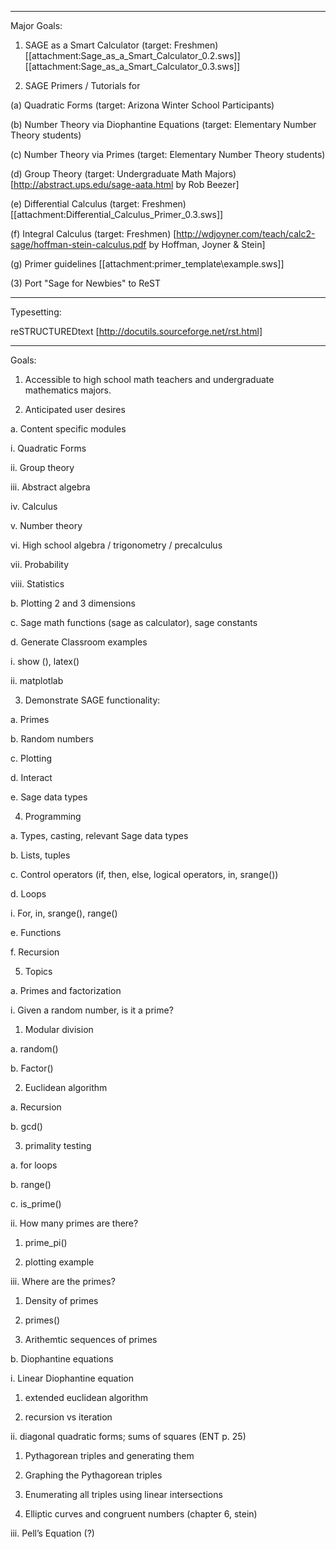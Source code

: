 ------------
Major Goals:

1. SAGE as a Smart Calculator (target: Freshmen)
[[attachment:Sage_as_a_Smart_Calculator_0.2.sws]]
[[attachment:Sage_as_a_Smart_Calculator_0.3.sws]]

2. SAGE Primers / Tutorials for

(a) Quadratic Forms (target: Arizona Winter School Participants)

(b) Number Theory via Diophantine Equations (target: Elementary Number Theory students)

(c) Number Theory via Primes (target: Elementary Number Theory students)

(d) Group Theory (target: Undergraduate Math Majors) [http://abstract.ups.edu/sage-aata.html by Rob Beezer]

(e) Differential Calculus (target: Freshmen)
[[attachment:Differential_Calculus_Primer_0.3.sws]]

(f) Integral Calculus (target: Freshmen) [http://wdjoyner.com/teach/calc2-sage/hoffman-stein-calculus.pdf by Hoffman, Joyner & Stein]

(g) Primer guidelines [[attachment:primer_template\example.sws]]

(3) Port "Sage for Newbies" to ReST

------------
Typesetting:


reSTRUCTUREDtext [http://docutils.sourceforge.net/rst.html]




-------------

Goals:

1)	Accessible to high school math teachers and undergraduate mathematics majors.

2)	Anticipated user desires

a.	Content specific modules

i.	Quadratic Forms

ii.	Group theory

iii.	Abstract algebra

iv.	Calculus

v.	Number theory

vi.	High school algebra / trigonometry / precalculus

vii.	Probability

viii.	Statistics

b.	Plotting 2 and 3 dimensions

c.	Sage math functions (sage as calculator), sage constants

d.	Generate Classroom examples

i.	show (), latex()

ii.	matplotlab

3)	Demonstrate SAGE functionality:

a.	Primes

b.	Random numbers

c.	Plotting

d.	Interact

e.	Sage data types

4)	Programming

a.	Types, casting, relevant Sage data types

b.	Lists, tuples

c.	Control operators (if, then, else, logical operators, in, srange())

d.	Loops

i.	For, in, srange(), range()

e.	Functions

f.	Recursion

5)	Topics

a.	Primes and factorization

i.	Given a random number, is it a prime?

1.	Modular division

a.	random()

b.	Factor()

2.	Euclidean algorithm

a.	Recursion

b.	gcd()

3.	primality testing

a.	for loops

b.	range()

c.	is_prime()

ii.	How many primes are there?

1.	prime_pi()

2.	plotting example

iii.	Where are the primes?

1.	Density of primes

2.	primes()

3.	Arithemtic sequences of primes

b.	Diophantine equations

i.	Linear Diophantine equation 

1.	extended euclidean algorithm

2.	recursion vs iteration

ii.	diagonal quadratic forms; sums of squares (ENT p. 25)

1.	Pythagorean triples and generating them

2.	Graphing the Pythagorean triples

3.	Enumerating all triples using linear intersections

4.	Elliptic curves and congruent numbers (chapter 6, stein)

iii.	Pell’s Equation (?)
